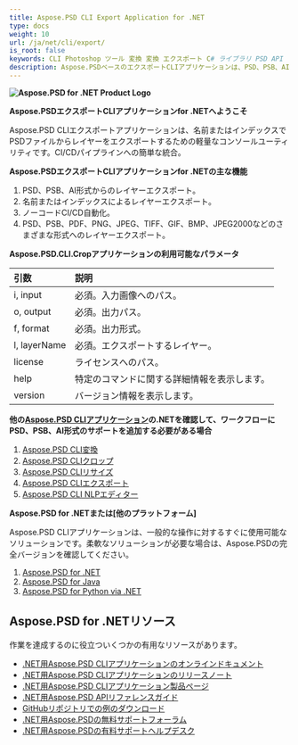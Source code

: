```yaml
---
title: Aspose.PSD CLI Export Application for .NET
type: docs
weight: 10
url: /ja/net/cli/export/
is_root: false
keywords: CLI Photoshop ツール 変換 変換 エクスポート C# ライブラリ PSD API
description: Aspose.PSDベースのエクスポートCLIアプリケーションは、PSD、PSB、AIファイル形式向けです。ノーコードCI/CD自動化。PSDファイルからレイヤーを名前またはインデックスでエクスポートするサポートがあります。Adobe PhotoshopやAdobe Illustratorのインストールは不要で、コンソールから追加のコードなしで実行できます。
---
```


**![Aspose.PSD for .NET Product Logo](home_1.png)**

**Aspose.PSDエクスポートCLIアプリケーションfor .NETへようこそ**

Aspose.PSD CLIエクスポートアプリケーションは、名前またはインデックスでPSDファイルからレイヤーをエクスポートするための軽量なコンソールユーティリティです。CI/CDパイプラインへの簡単な統合。

**Aspose.PSDエクスポートCLIアプリケーションfor .NETの主な機能**

1. PSD、PSB、AI形式からのレイヤーエクスポート。
2. 名前またはインデックスによるレイヤーエクスポート。
3. ノーコードCI/CD自動化。
4. PSD、PSB、PDF、PNG、JPEG、TIFF、GIF、BMP、JPEG2000などのさまざまな形式へのレイヤーエクスポート。

**Aspose.PSD.CLI.Cropアプリケーションの利用可能なパラメータ**

| **引数** | **説明**                   |
|:---------|:--------------------------|
| i, input | 必須。入力画像へのパス。   |
| o, output | 必須。出力パス。           |
| f, format | 必須。出力形式。            |
| l, layerName | 必須。エクスポートするレイヤー。 |
| license | ライセンスへのパス。       |
| help | 特定のコマンドに関する詳細情報を表示します。 |
| version | バージョン情報を表示します。 |


**他の[Aspose.PSD CLIアプリケーション](https://docs.aspose.com/psd/net/cli)の.NETを確認して、ワークフローにPSD、PSB、AI形式のサポートを追加する必要がある場合**

1. [Aspose.PSD CLI変換](/psd/ja/net/cli/conversion)
2. [Aspose.PSD CLIクロップ](/psd/ja/net/cli/crop)
3. [Aspose.PSD CLIリサイズ](/psd/ja/net/cli/resize)
4. [Aspose.PSD CLIエクスポート](/psd/ja/net/cli/export)
5. [Aspose.PSD CLI NLPエディター](/psd/ja/net/cli/nlp-editor)

**Aspose.PSD for .NETまたは[他のプラットフォーム]**

Aspose.PSD CLIアプリケーションは、一般的な操作に対するすぐに使用可能なソリューションです。柔軟なソリューションが必要な場合は、Aspose.PSDの完全バージョンを確認してください。

1. [Aspose.PSD for .NET](https://releases.aspose.com/psd/net/)
2. [Aspose.PSD for Java](https://releases.aspose.com/psd/java/) 
3. [Aspose.PSD for Python via .NET](https://releases.aspose.com/psd/python-net/)

## **Aspose.PSD for .NETリソース**

作業を達成するのに役立ついくつかの有用なリソースがあります。

- [.NET用Aspose.PSD CLIアプリケーションのオンラインドキュメント](/psd/ja/net/cli/conversion)
- [.NET用Aspose.PSD CLIアプリケーションのリリースノート](/psd/ja/net/cli/conversion/release-notes/)
- [.NET用Aspose.PSD CLIアプリケーション製品ページ](https://products.aspose.com/psd/net/cli)
- [.NET用Aspose.PSD APIリファレンスガイド](https://reference.aspose.com/net/psd)
- [GitHubリポジトリでの例のダウンロード](https://github.com/aspose-psd/CLI-Applications)
- [.NET用Aspose.PSDの無料サポートフォーラム](https://forum.aspose.com/c/psd)
- [.NET用Aspose.PSDの有料サポートヘルプデスク](https://helpdesk.aspose.com/)

